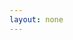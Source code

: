```yaml
---
layout: none
---
```


<RedoclyAPIBlock src="/firefly-services/docs/photoshop_createPsd.json" width="600px" disableSidebar hideTryItPanel />
